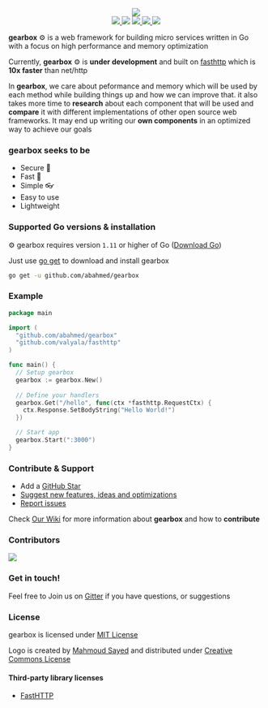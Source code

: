<p align="center">
    <img src="https://github.com/abahmed/gearbox/blob/master/assets/gearbox-512.png"/>
    <br />
    <a href="https://godoc.org/github.com/abahmed/gearbox">
      <img src="https://godoc.org/github.com/abahmed/gearbox?status.png" />
    </a>
    <img src="https://github.com/abahmed/gearbox/workflows/Test%20&%20Build/badge.svg?branch=master" />
    <a href="https://codecov.io/gh/abahmed/gearbox">
      <img src="https://codecov.io/gh/abahmed/gearbox/branch/master/graph/badge.svg" />
    </a>
    <a href="https://goreportcard.com/report/github.com/abahmed/gearbox">
      <img src="https://goreportcard.com/badge/github.com/abahmed/gearbox" />
    </a>
    <a href="https://gitter.im/abahmed/gearbox?utm_source=badge&utm_medium=badge&utm_campaign=pr-badge&utm_content=badge">
      <img src="https://badges.gitter.im/abahmed/gearbox.svg"/>
    </a>
</p>


**gearbox** :gear: is a web framework for building micro services written in Go with a focus on high performance and memory optimization

Currently, **gearbox** :gear: is **under development** and built on [fasthttp](https://github.com/valyala/fasthttp) which is **10x faster** than net/http

In **gearbox**, we care about peformance and memory which will be used by each method while building things up and how we can improve that. it also takes more time to **research** about each component that will be used and **compare** it with different implementations of other open source web frameworks. It may end up writing our **own components** in an optimized way to achieve our goals

### gearbox seeks to be
+ Secure :closed_lock_with_key:
+ Fast :rocket:
+ Simple :eyeglasses:
+ Easy to use
+ Lightweight


### Supported Go versions & installation

:gear: gearbox requires version `1.11` or higher of Go ([Download Go](https://golang.org/dl/))

Just use [go get](https://golang.org/cmd/go/#hdr-Add_dependencies_to_current_module_and_install_them) to download and install gearbox

```bash
go get -u github.com/abahmed/gearbox
```

### Example

```go
package main

import (
  "github.com/abahmed/gearbox"
  "github.com/valyala/fasthttp"
)

func main() {
  // Setup gearbox
  gearbox := gearbox.New()
  
  // Define your handlers
  gearbox.Get("/hello", func(ctx *fasthttp.RequestCtx) {
	ctx.Response.SetBodyString("Hello World!")
  })

  // Start app
  gearbox.Start(":3000")
}
```

### Contribute & Support
+ Add a [GitHub Star](https://github.com/abahmed/gearbox/stargazers)
+ [Suggest new features, ideas and optimizations](https://github.com/abahmed/gearbox/issues)
+ [Report issues](https://github.com/abahmed/gearbox/issues)

Check [Our Wiki](https://github.com/abahmed/gearbox/wiki) for more information about **gearbox** and how to **contribute**

### Contributors

<a href="https://github.com/abahmed/gearbox/graphs/contributors">
  <img src="https://contributors-img.firebaseapp.com/image?repo=abahmed/gearbox" />
</a>

### Get in touch!

Feel free to Join us on [Gitter](https://gitter.im/abahmed/gearbox) if you have questions, or suggestions

### License

gearbox is licensed under [MIT License](LICENSE)

Logo is created by [Mahmoud Sayed](https://www.facebook.com/mahmoudsayedae) and distributed under [Creative Commons License](https://creativecommons.org/licenses/by-sa/4.0/)

#### Third-party library licenses
- [FastHTTP](https://github.com/valyala/fasthttp/blob/master/LICENSE)
